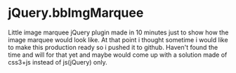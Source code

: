 jQuery.bbImgMarquee
===================

Little image marquee jQuery plugin made in 10 minutes just to show how the image marquee would look like. At that point i thought sometime i would like to make this production ready so i pushed it to github. Haven't found the time and will for that yet and maybe would come up with a solution made of css3+js instead of js(jQuery) only. 
